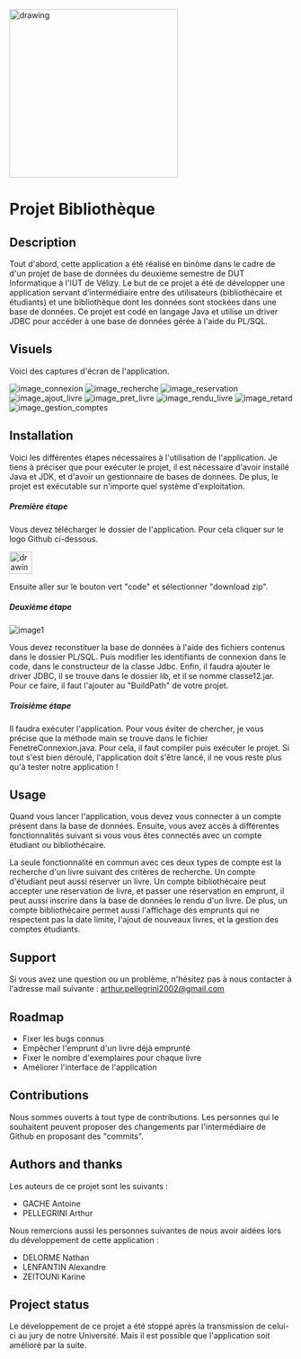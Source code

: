 <img src="https://i.goopics.net/ip4368.png" alt="drawing" width="300" heigth="300"/> 

Projet Bibliothèque
==============================================================

Description
--------------------------------------------------------------

Tout d'abord, cette application a été réalisé en binôme dans le cadre de d'un projet de base de données du deuxième semestre de DUT Informatique à l'IUT de Vélizy.
Le but de ce projet a été de développer une application servant d’intermédiaire entre des utilisateurs (bibliothécaire et étudiants) et une bibliothèque dont les données sont stockées dans une base de données. Ce projet est codé en langage Java et utilise un driver JDBC pour accéder à une base de données gérée à l'aide du PL/SQL.

Visuels
--------------------------------------------------------------

Voici des captures d'écran de l'application.

![image_connexion][connexion]
![image_recherche][recherche]
![image_reservation][reservation]
![image_ajout_livre][ajout_livre]
![image_pret_livre][pret_livre]
![image_rendu_livre][rendu_livre]
![image_retard][retard]
![image_gestion_comptes][gestion_comptes]

Installation
--------------------------------------------------------------

Voici les différentes étapes nécessaires à l'utilisation de l'application. Je tiens à préciser que pour exécuter le projet, il est nécessaire d'avoir installé Java et JDK, et d'avoir un gestionnaire de bases de données. De plus, le projet est exécutable sur n'importe quel système d'exploitation. 

##### Première étape

Vous devez télécharger le dossier de l'application. Pour cela cliquer sur le logo Github ci-dessous.

[<img src="https://upload.wikimedia.org/wikipedia/commons/thumb/9/91/Octicons-mark-github.svg/2048px-Octicons-mark-github.svg.png" alt="drawing" width="40" heigth="40"/>](https://github.com/arthurpellegrini/library_project)

Ensuite aller sur le bouton vert "code" et sélectionner "download zip".

##### Deuxième étape

![image1][importation_csv]

Vous devez reconstituer la base de données à l'aide des fichiers contenus dans le dossier PL/SQL. 
Puis modifier les identifiants de connexion dans le code, dans le constructeur de la classe Jdbc. 
Enfin, il faudra ajouter le driver JDBC, il se trouve dans le dossier lib, et il se nomme classe12.jar. Pour ce faire, il faut l'ajouter au "BuildPath" de votre projet.

##### Troisième étape

Il faudra exécuter l'application. Pour vous éviter de chercher, je vous précise que la méthode main se trouve dans le fichier FenetreConnexion.java. Pour cela, il faut compiler puis exécuter le projet. Si tout s'est bien déroulé, l'application doit s'être lancé, il ne vous reste plus qu'à tester notre application !

Usage
--------------------------------------------------------------

Quand vous lancer l'application, vous devez vous connecter à un compte présent dans la base de données. Ensuite, vous avez accès à différentes fonctionnalités suivant si vous vous êtes connectés avec un compte étudiant ou bibliothécaire. 

La seule fonctionnalité en commun avec ces deux types de compte est la recherche d'un livre suivant des critères de recherche.
Un compte d'étudiant peut aussi réserver un livre. 
Un compte bibliothécaire peut accepter une réservation de livre, et passer une réservation en emprunt, il peut aussi inscrire dans la base de données le rendu d'un livre. De plus, un compte bibliothécaire permet aussi l'affichage des emprunts qui ne respectent pas la date limite, l'ajout de nouveaux livres, et la gestion des comptes étudiants.

Support
--------------------------------------------------------------

Si vous avez une question ou un problème, n'hésitez pas à nous contacter à l'adresse mail suivante : arthur.pellegrini2002@gmail.com

Roadmap
--------------------------------------------------------------

* Fixer les bugs connus
* Empêcher l'emprunt d'un livre déjà emprunté
* Fixer le nombre d'exemplaires pour chaque livre
* Améliorer l'interface de l'application


Contributions
--------------------------------------------------------------

Nous sommes ouverts à tout type de contributions. Les personnes qui le souhaitent peuvent proposer des changements par l'intermédiaire de Github en proposant des "commits".

Authors and thanks
--------------------------------------------------------------

Les auteurs de ce projet sont les suivants : 

* GACHE Antoine 
* PELLEGRINI Arthur

Nous remercions aussi les personnes suivantes de nous avoir aidées lors du développement de cette application : 

* DELORME Nathan
* LENFANTIN Alexandre
* ZEITOUNI Karine

Project status 
--------------------------------------------------------------

Le développement de ce projet a été stoppé après la transmission de celui-ci au jury de notre Université. Mais il est possible que l'application soit amélioré par la suite.

[//]: # (Lien de référence utilisé dans le corps du Markdown)
[importation_csv]: https://i.goopics.net/tt83jo.png
[connexion]: https://i.goopics.net/xtb3dv.png
[recherche]: https://i.goopics.net/2l2lu1.png
[reservation]: https://i.goopics.net/ccb7zp.png
[ajout_livre]: https://i.goopics.net/jfs74v.png
[pret_livre]: https://i.goopics.net/do3i5s.png
[rendu_livre]: https://i.goopics.net/eix6au.png
[retard]: https://i.goopics.net/0m8mvy.png
[gestion_comptes]: https://i.goopics.net/vvo51b.png